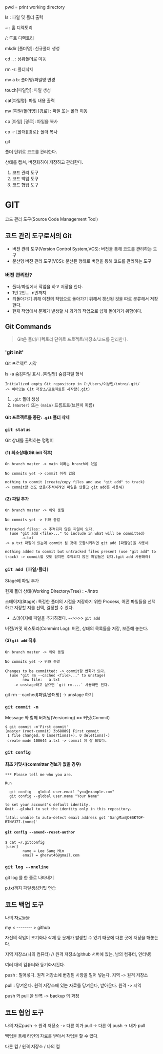 pwd = print working directory

ls : 파일 및 폴더 출력

~ : 홈 디렉토리

/: 루트 디렉토리

mkdir [폴더명]: 신규폴더 생성

cd .. : 상위폴더로 이동

rm  -r: 폴더삭제

mv a b: 폴더명/파일명 변경

touch[파일명]: 파일 생성 

cat[파일명]: 파일 내용 출력

mv [파일/폴더명] [경로] : 파일 또는 폴더 이동

cp [파일] [경로]: 파일을 복사

cp -r [폴더][경로]: 폴더 복사



git

폴더 단위로 코드를 관리한다.

상태를 캡쳐, 버전화하여 저장하고 관리한다.



1. 코드 관리 도구
2. 코드 백업 도구
3. 코드 협업 도구

# GIT

코드 관리 도구(Source Code Management Tool)

## 코드 관리 도구로서의 Git

- 버전 관리 도구(Version Control System,VCS): 버전을 통해 코드를 관리하는 도구
- 분산형 버전 관리 도구(VCS): 분산된 형태로 버전을 통해 코드를 관리하는 도구

### 버전 관리란?

- 폴더/파일에서 작업을 하고 저장을 한다. 
- 1번 2번.... n번까지
- 되돌아가기 위해 이전의 작업으로 돌아가기 위해서 갱신된 것을 따로 분류해서 저장한다.
- 현재 작업에서 문제가 발생할 시 과거의 작업으로 쉽게 돌아가기 위함이다.

## Git Commands

>  Git은 폴더/디렉토리 단위로 프로젝트/저장소/코드를 관리한다.

### 'git init'
Git 프로젝트 시작

ls -a 숨김파일 표시
.(파일명) 숨김파일 형식

```
Initialized empty Git repository in C:/Users/이상민/intro/.git/
-> 비어있는 Git 저장소/프로젝트를 시작함(.git)
```

1. `.git` 폴더 생성
2. `(master)` 또는 `(main)` 프롬프트(브렌치 이름)

#### Git 프로젝트를 중단: `.git` 폴더 삭제

### `git status`

Git 상태를 출력하는 명령어

#### (1) 최소상태(Git init 직후)

```
On branch master -> main 이라는 branch에 있음

No commits yet -> commit 아직 없음

nothing to commit (create/copy files and use "git add" to track)
-> commit할 것도 없음(추적하려면 파일을 만들고 git add를 사용해)
```

#### (2) 파일 추가

```
On branch master -> 위와 동일

No commits yet -> 위와 동일

Untracked files: -> 추적되지 않은 파일이 있다. 
  (use "git add <file>..." to include in what will be committed)
        a.txt
-> a.txt 파일이 있는데 commit 될 것에 포함시키려면 git add [파일명]을 사용해 

nothing added to commit but untracked files present (use "git add" to track) -> commit할 것도 없지만 추적되지 않은 파일들은 있다.(git add 사용해라)
```

### `git add [파일/폴더]`

Stage에 파일 추가

현재 폴더 상태(Working Directory/Tree) : ~/intro

스테이지(Stage): 특정한 폴더의 시점을 저장하기 위한 Process, 어떤 파일들을 선택하고 저장할 지를 선택, 결정할 수 있다.
- 스테이지에 파일을 추가하겠다. -->>>> `git add`

버전/커밋 히스토리(Commint Log): 버전, 상태의 목록들을 저장, 보존해 놓는다. 


#### (3) `git add` 직후

```
On branch master -> 위와 동일

No commits yet -> 위와 동일

Changes to be committed: -> commit할 변화가 있다.
  (use "git rm --cached <file>..." to unstage)
        new file:   a.txt 
    -> unstage하고 싶으면 `git rm....` 사용하면 된다.
```

git rm --cached[파일/폴더명] -> unstage 하기

### `git commit -m`
Message 와 함께 버저닝(Versioning) == 커밋(Commit)

```
$ git commit -m'First commit'
[master (root-commit) 3b68889] First commit
 1 file changed, 0 insertions(+), 0 deletions(-)
 create mode 100644 a.txt -> commit 이 잘 되었다.
```

### `git config`
#### 최초 커밋시(committer 정보가 없을 경우)

```
*** Please tell me who you are.

Run

  git config --global user.email "you@example.com"
  git config --global user.name "Your Name"

to set your account's default identity.
Omit --global to set the identity only in this repository.

fatal: unable to auto-detect email address got 'SangMin@DESKTOP-BTNVJ77.(none)'
```

#### `git config --amend--reset-author`


```
$ cat ~/.gitconfig
[user]
        name = Lee Sang Min
        email = gherwt46@gmail.com

```

### `git log --oneline`

git log 를 한 줄로 나타내기

p.txt까지 파일생성커밋 연습


## 코드 백업 도구

나의 자료들을

my < -------- > github

자신의 작업이 초기화나 삭제 등 문제가 발생할 수 있기 때문에 다른 곳에 저장을 해놓는다.

지역 저장소(나의 컴퓨터) // 원격 저장소(github 서버에 있는, 남의 컴퓨터, 인터넷)

여러 대의 컴퓨터와 동기화시킨다.

push : 밀어넣다. 원격 저장소에 변경된 사항을 밀어 넣는다. 지역 -> 원격 저장소

pull : 당겨온다. 원격 저장소에 있는 자료를 당겨온다, 받아온다.  원격 -> 지역

push 와 pull 을 반복 -> backup 의 과정


## 코드 협업 도구

나의 자료push -> 원격 저장소 -> 다른 이가 pull -> 다른 이 push -> 내가 pull

백업을 통해 타인의 자료를 받아서 작업을 할 수 있다.

다른 컴 / 원격 저장소 / 나의 컴

